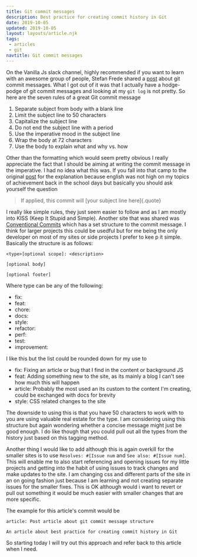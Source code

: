 ```yaml
---
title: Git commit messages
description: Best practice for creating commit history in Git
date: 2019-10-05
updated: 2019-10-05
layout: layouts/article.njk
tags: 
 - articles
 - git
navtitle: Git commit messages
---
```

On the Vanilla Js slack channel, highly recommended if you want to learn with an awesome group of people, Stefan Frede shared a [post](https://chris.beams.io/posts/git-commit/) about git commit messages. What I got out of it was that I actually have a hodge-podge of git commit messages and looking at my `git log` is not pretty. So here are the seven rules of a great Git commit message

1. Separate subject from body with a blank line
2. Limit the subject line to 50 characters
3. Capitalize the subject line
4. Do not end the subject line with a period
5. Use the imperative mood in the subject line
6. Wrap the body at 72 characters
7. Use the body to explain what and why vs. how

Other than the formatting which would seem pretty obvious I really appreciate the fact that I should be aiming at writing the commit message in the imperative. I had no idea what this was. If you fall into that camp to the original [post](https://chris.beams.io/posts/git-commit/) for the explanation because english was not high on my topics of achievement back in the school days but basically you should ask yourself the question

> If applied, this commit will [your subject line here]{.quote}

I really like simple rules, they just seem easier to follow and as I am mostly into KISS (Keep It Stupid and Simple). Another site that was shared was [Conventional Commits](https://www.conventionalcommits.org/) which has a set structure to the commit message. I think for larger projects this could be usedful but for me being the only developer on most of my sites or side projects I prefer to kee p it simple. Basically the structure is as follows:

```
<type>[optional scope]: <description>

[optional body]

[optional footer]
```

Where type can be any of the following:
- fix:
- feat:
- chore:
- docs:
- style:
- refactor:
- perf:
- test:
- improvement:

I like this but the list could be rounded down for my use to 
- fix: Fixing an article or bug that I find in the content or background JS
- feat: Adding something new to the site, as its mainly a blog I can't see how much this will happen
- article: Probably the most used an its custom to the content I'm creating, could be exchanged with docs for brevity
- style: CSS related changes to the site

The downside to using this is that you have 50 characters to work with to you are using valuable real estate for the type. I am considering using this structure but again wondering whether a concise message might just be good enough. I do like though that you could pull out all the types from the history just based on this tagging method.

Another thing I would like to add although this is again overkill for the smaller sites is to use `Resolves: #[Issue num` and `See also: #[Issue num]`. This will enable me to also start referencing and opening issues for my little projects and getting into the habit of using issues to track changes and make updates to the site. I am changing css and different parts of the site in an on going fashion just because I am learning and not creating separate issues for the smaller fixes. This is OK although would i want to revert or pull out something it would be much easier with smaller changes that are more specific.

The example for this article's commit would be 

```
article: Post article about git commit message structure

An article about best practice for creating commit history in Git
```

So starting today I will try out this approach and refer back to this article when I need.